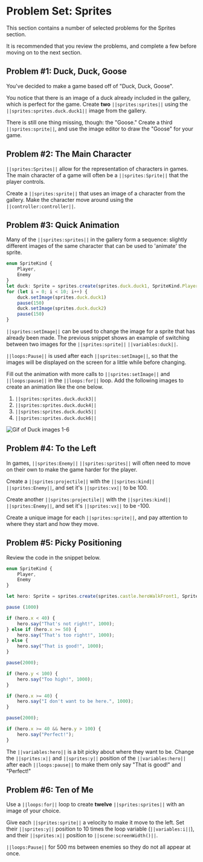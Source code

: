 # Problem Set: Sprites

This section contains a number of selected problems for the Sprites section.

It is recommended that you review the problems, and complete a few before moving on to the next section.

## Problem #1: Duck, Duck, Goose

You've decided to make a game based off of "Duck, Duck, Goose".

You notice that there is an image of a duck already included in the gallery, which is perfect for the game. Create **two** ``||sprites:sprites||`` using the ``||sprites:sprites.duck.duck1||`` image from the gallery.

There is still one thing missing, though: the "Goose." Create a third ``||sprites:sprite||``, and use the image editor to draw the "Goose" for your game.

## Problem #2: The Main Character

``||sprites:Sprites||`` allow for the representation of characters in games. The main character of a game will often be a ``||sprites:Sprite||`` that the player controls.

Create a ``||sprites:sprite||`` that uses an image of a character from the gallery. Make the character move around using the ``||controller:controller||``.

## Problem #3: Quick Animation

Many of the ``||sprites:sprites||`` in the gallery form a sequence: slightly different images of the same character that can be used to 'animate' the sprite.

```typescript
enum SpriteKind {
    Player,
    Enemy
}
let duck: Sprite = sprites.create(sprites.duck.duck1, SpriteKind.Player)
for (let i = 0; i < 10; i++) {
    duck.setImage(sprites.duck.duck1)
    pause(150)
    duck.setImage(sprites.duck.duck2)
    pause(150)
}
```

``||sprites:setImage||`` can be used to change the image for a sprite that has already been made. The previous snippet shows an example of switching between two images for the ``||sprites:sprite||`` ``||variables:duck||``.

``||loops:Pause||`` is used after each ``||sprites:setImage||``, so that the images will be displayed on the screen for a little while before changing.

Fill out the animation with more calls to ``||sprites:setImage||`` and ``||loops:pause||`` in the ``||loops:for||`` loop. Add the following images to create an animation like the one below.

1. ``||sprites:sprites.duck.duck3||``
2. ``||sprites:sprites.duck.duck4||``
3. ``||sprites:sprites.duck.duck5||``
4. ``||sprites:sprites.duck.duck6||``

![Gif of Duck images 1-6](/static/courses/csintro3/structure/duck-animation.gif)

## Problem #4: To the Left

In games, ``||sprites:Enemy||`` ``||sprites:sprites||`` will often need to move on their own to make the game harder for the player.

Create a ``||sprites:projectile||`` with the ``||sprites:kind||`` ``||sprites:Enemy||``, and set it's ``||sprites:vx||`` to be 100.

Create another ``||sprites:projectile||`` with the ``||sprites:kind||`` ``||sprites:Enemy||``, and set it's ``||sprites:vx||`` to be -100.

Create a unique image for each ``||sprites:sprite||``, and pay attention to where they start and how they move.

## Problem #5: Picky Positioning

Review the code in the snippet below.

```typescript
enum SpriteKind {
    Player,
    Enemy
}

let hero: Sprite = sprites.create(sprites.castle.heroWalkFront1, SpriteKind.Player);

pause (1000)

if (hero.x < 40) {
    hero.say("That's not right!", 1000);
} else if (hero.x >= 50) {
    hero.say("That's too right!", 1000);
} else {
    hero.say("That is good!", 1000);
}

pause(2000);

if (hero.y < 100) {
    hero.say("Too high!", 1000);
}

if (hero.x >= 40) {
    hero.say("I don't want to be here.", 1000);
}

pause(2000);

if (hero.x >= 40 && hero.y > 100) {
    hero.say("Perfect!");
}
```

The ``||variables:hero||`` is a bit picky about where they want to be. Change the ``||sprites:x||`` and ``||sprites:y||`` position of the ``||variables:hero||`` after each ``||loops:pause||`` to make them only say "That is good!" and "Perfect!"

## Problem #6: Ten of Me

Use a ``||loops:for||`` loop to create **twelve** ``||sprites:sprites||`` with an image of your choice.

Give each ``||sprites:sprite||`` a velocity to make it move to the left. Set their ``||sprites:y||`` position to 10 times the loop variable (``||variables:i||``), and their ``||sprites:x||`` position to ``||scene:screenWidth()||``.

``||loops:Pause||`` for 500 ms between enemies so they do not all appear at once.
